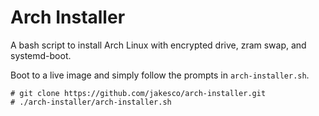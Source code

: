 # Arch Installer

A bash script to install Arch Linux with encrypted drive, zram swap, and systemd-boot. 

Boot to a live image and simply follow the prompts in `arch-installer.sh`.

```
# git clone https://github.com/jakesco/arch-installer.git
# ./arch-installer/arch-installer.sh
```
